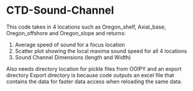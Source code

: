 # CTD-Sound-Channel

This code takes in 4 locations such as Oregon_shelf, Axial_base, Oregon_offshore and Oregon_slope and returns:
1. Average speed of sound for a focus location
2. Scatter plot showing the local maxima sound speed for all 4 locations
3. Sound Channel Dimensions (length and Width)

Also needs directory location for pickle files from OOIPY and an export directory
Export directory is because code outputs an excel file that contains the data for faster data access when reloading the same data. 

